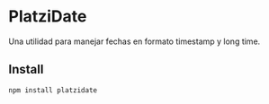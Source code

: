 # PlatziDate

Una utilidad para manejar fechas en formato timestamp y long time.

## Install

```bash
npm install platzidate
```